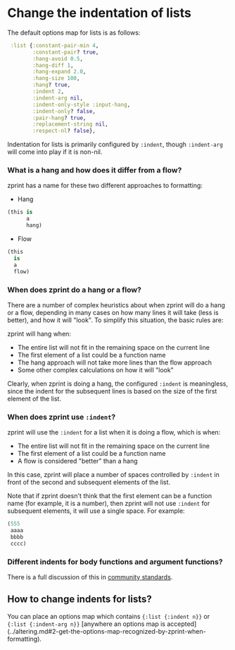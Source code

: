 # Change the indentation of lists

The default options map for lists is as follows:
```clojure
 :list {:constant-pair-min 4,
        :constant-pair? true,
        :hang-avoid 0.5,
        :hang-diff 1,
        :hang-expand 2.0,
        :hang-size 100,
        :hang? true,
        :indent 2,
        :indent-arg nil,
        :indent-only-style :input-hang,
        :indent-only? false,
        :pair-hang? true,
        :replacement-string nil,
        :respect-nl? false},
```
Indentation for lists is primarily configured by `:indent`, though 
`:indent-arg` will come into play if it is non-nil.

### What is a hang and how does it differ from a flow?

zprint has a name for these two different approaches to formatting:

  * Hang

```clojure
(this is
      a
      hang)
```

  * Flow

```clojure
(this
  is
  a
  flow)
```
### When does zprint do a hang or a flow?

There are a number of complex heuristics about when zprint will do a hang
or a flow, depending in many cases on how many lines it will take (less is
better), and how it will "look".  To simplify this situation, the basic rules
are:

zprint will hang when:

  * The entire list will not fit in the remaining space on the current line
  * The first element of a list could be a function name
  * The hang approach will not take more lines than the flow approach
  * Some other complex calculations on how it will "look"

Clearly, when zprint is doing a hang, the configured `:indent` is meaningless,
since the indent for the subsequent lines is based on the size of the first
element of the list.

### When does zprint use `:indent`?

zprint will use the `:indent` for a list when it is doing a flow, which is
when:

  * The entire list will not fit in the remaining space on the current line
  * The first element of a list could be a function name
  * A flow is considered "better" than a hang

In this case, zprint will place a number of spaces controlled by `:indent`
in front of the second and subsequent elements of the list.

Note that if zprint doesn't think that the first element can be a function
name (for example, it is a number), then zprint will not use `:indent` for
subsequent elements, it will use a single space.  For example:

```clojure
(555
 aaaa
 bbbb
 cccc)
```
### Different indents for body functions and argument functions?

There is a full discussion of this in [community standards](./community.md).

## How to change indents for lists?

You can place an options map which contains `{:list {:indent n}}` or 
`{:list {:indent-arg n}}`
[anywhere an options map is accepted]
(../altering.md#2-get-the-options-map-recognized-by-zprint-when-formatting).


